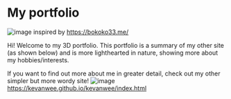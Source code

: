 # My portfolio

![image](https://github.com/user-attachments/assets/32661755-7e84-4c2d-8d84-ebf893d1e025)
inspired by https://bokoko33.me/

Hi! Welcome to my 3D portfolio. This portfolio is a summary of my other site (as shown below) and is more lighthearted in nature, showing more about my hobbies/interests. 

If you want to find out more about me in greater detail, check out my other simpler but more wordy site!
![image](https://github.com/user-attachments/assets/a0cce745-e720-4a00-9f0c-e24cdc6fe07c)
https://kevanwee.github.io/kevanwee/index.html

